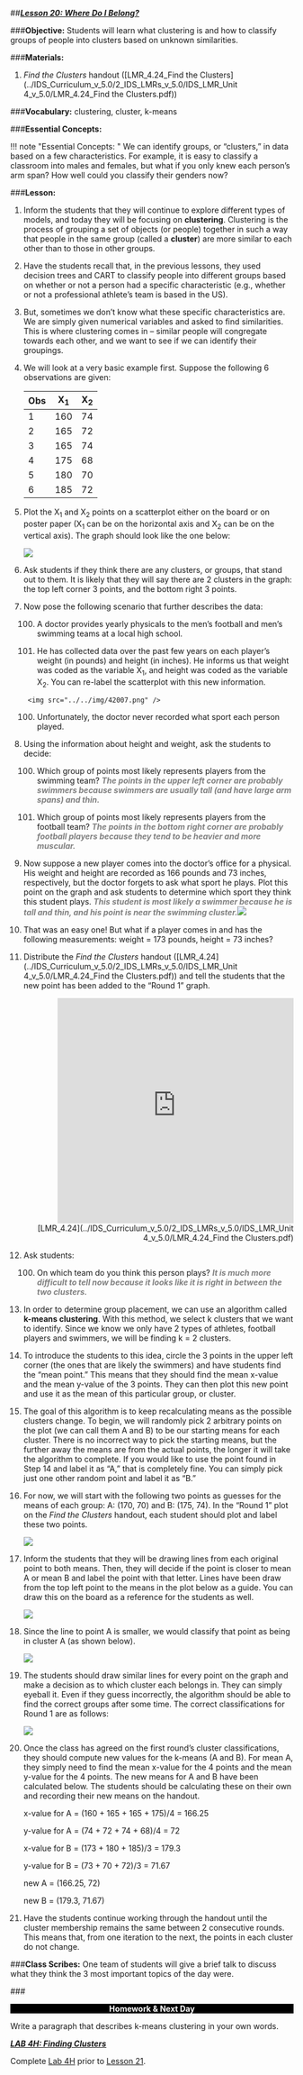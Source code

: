 ##***<u>Lesson 20: Where Do I Belong?</u>***

###**Objective:**
Students will learn what clustering is and how to classify groups of people into clusters based on unknown similarities.

###**Materials:**
1. *Find the Clusters* handout ([LMR_4.24_Find the Clusters](../IDS_Curriculum_v_5.0/2_IDS_LMRs_v_5.0/IDS_LMR_Unit 4_v_5.0/LMR_4.24_Find the Clusters.pdf))

###**Vocabulary:**
clustering, cluster, k-means

###**Essential Concepts:**

!!! note "Essential Concepts: " 
    We can identify groups, or “clusters,” in data based on a few characteristics. For
    example, it is easy to classify a classroom into males and females, but what if you only knew each person’s arm span? How well could you classify their genders now?

###**Lesson:**
1. Inform the students that they will continue to explore different types of models, and today they will be focusing on **clustering**. Clustering is the process of grouping a set of objects (or people) together in such a way that people in the same group (called a **cluster**) are more similar to each other than to those in other groups.

2. Have the students recall that, in the previous lessons, they used decision trees and CART to classify people into different groups based on whether or not a person had a specific
characteristic (e.g., whether or not a professional athlete’s team is based in the US).

3. But, sometimes we don’t know what these specific characteristics are. We are simply given
numerical variables and asked to find similarities. This is where clustering comes in – similar people will congregate towards each other, and we want to see if we can identify their groupings.

4. We will look at a very basic example first. Suppose the following 6 observations are given:

    | **Obs** | **X<sub>1</sub>** | **X<sub>2</sub>** |
    |-----|---------------|---------------|
    | 1 | 160 | 74 |
    | 2 | 165 | 72 |
    | 3 | 165 | 74 |
    | 4 | 175 | 68 |
    | 5 | 180 | 70 |
    | 6 | 185 | 72 |

5. Plot the X<sub>1</sub> and X<sub>2</sub> points on a scatterplot either on the board or on poster paper (X<sub>1</sub> can be on the horizontal axis and X<sub>2</sub> can be on the vertical axis). The graph should look like the one below:

    <img src="../../img/42005.png" />

6. Ask students if they think there are any clusters, or groups, that stand out to them. It is likely that they will say there are 2 clusters in the graph: the top left corner 3 points, and the bottom right 3 points.

7. Now pose the following scenario that further describes the data:

    100. A doctor provides yearly physicals to the men’s football and men’s swimming teams at a local high school.

    100. He has collected data over the past few years on each player’s weight (in pounds) and
    height (in inches). He informs us that weight was coded as the variable X<sub>1</sub>, and height was coded as the variable X<sub>2</sub>. You can re-label the scatterplot with this new information.

        <img src="../../img/42007.png" />

    100. Unfortunately, the doctor never recorded what sport each person played.

8. Using the information about height and weight, ask the students to decide:

    100. Which group of points most likely represents players from the swimming team? <span style="color:grey">***The points in the upper left corner are probably swimmers because swimmers are usually tall (and have large arm spans) and thin.***</span>

    100. Which group of points most likely represents players from the football team? <span style="color:grey">***The points in the bottom right corner are probably football players because they tend to be heavier and more muscular.***</span>

9. Now suppose a new player comes into the doctor’s office for a physical. His weight and height are recorded as 166 pounds and 73 inches, respectively, but the doctor forgets to ask what sport he plays. Plot this point on the graph and ask students to determine which sport they think this student plays. <span style="color:grey">***This student is most likely a swimmer because he is tall and thin, and his point is near the swimming cluster.***</span><img src="../../img/42009.png" />

10. That was an easy one! But what if a player comes in and has the following measurements: weight = 173 pounds, height = 73 inches?

11. Distribute the *Find the Clusters* handout ([LMR_4.24](../IDS_Curriculum_v_5.0/2_IDS_LMRs_v_5.0/IDS_LMR_Unit 4_v_5.0/LMR_4.24_Find the Clusters.pdf)) and tell the students that the new point has been added to the “Round 1” graph.
    <div align="right"><iframe src="https://docs.google.com/viewerng/viewer?url=https://curriculum.idsucla.org/IDS_Curriculum_v_5.0/2_IDS_LMRs_v_5.0/IDS_LMR_Unit 4_v_5.0/LMR_4.24_Find the Clusters.pdf&embedded=true" style=" width:420px;height:400px;" frameborder="0"></iframe><br>[LMR_4.24](../IDS_Curriculum_v_5.0/2_IDS_LMRs_v_5.0/IDS_LMR_Unit 4_v_5.0/LMR_4.24_Find the Clusters.pdf)</div>

12. Ask students:

    100. On which team do you think this person plays? <span style="color:grey">***It is much more difficult to tell now because it looks like it is right in between the two clusters.***</span>

13. In order to determine group placement, we can use an algorithm called **k-means clustering**. With this method, we select k clusters that we want to identify. Since we know we only have 2 types of athletes, football players and swimmers, we will be finding k = 2 clusters.

14. To introduce the students to this idea, circle the 3 points in the upper left corner (the ones that are likely the swimmers) and have students find the “mean point.” This means that they should find the mean x-value and the mean y-value of the 3 points. They can then plot this new point and use it as the mean of this particular group, or cluster.

15. The goal of this algorithm is to keep recalculating means as the possible clusters change. To begin, we will randomly pick 2 arbitrary points on the plot (we can call them A and B) to be our starting means for each cluster. There is no incorrect way to pick the starting means, but the further away the means are from the actual points, the longer it will take the algorithm to complete. If you would like to use the point found in Step 14 and label it as “A,” that is completely fine. You can simply pick just one other random point and label it as “B.”

16. For now, we will start with the following two points as guesses for the means of each group: A: (170, 70) and B: (175, 74). In the “Round 1” plot on the *Find the Clusters* handout, each student should plot and label these two points.

    <img src="../../img/42016.png" />

17. Inform the students that they will be drawing lines from each original point to both means. Then, they will decide if the point is closer to mean A or mean B and label the point with that letter. Lines have been draw from the top left point to the means in the plot below as a guide. You can draw this on the board as a reference for the students as well.

    <img src="../../img/42017.png" />

18. Since the line to point A is smaller, we would classify that point as being in cluster A (as shown below).

    <img src="../../img/42018.png" />

19. The students should draw similar lines for every point on the graph and make a decision as to which cluster each belongs in. They can simply eyeball it. Even if they guess incorrectly, the algorithm should be able to find the correct groups after some time. The correct classifications for Round 1 are as follows:

    <img src="../../img/42019.png" />

20. Once the class has agreed on the first round’s cluster classifications, they should compute new values for the k-means (A and B). For mean A, they simply need to find the mean x-value for the 4 points and the mean y-value for the 4 points. The new means for A and B have been calculated below. The students should be calculating these on their own and recording their new means on the handout.

    x-value for A = (160 + 165 + 165 + 175)/4 = 166.25

    y-value for A = (74 + 72 + 74 + 68)/4 = 72

    x-value for B = (173 + 180 + 185)/3 = 179.3

    y-value for B = (73 + 70 + 72)/3 = 71.67

    new A = (166.25, 72)

    new B = (179.3, 71.67)

21. Have the students continue working through the handout until the cluster membership remains the same between 2 consecutive rounds. This means that, from one iteration to the next, the points in each cluster do not change.

###**Class Scribes:**
One team of students will give a brief talk to discuss what they think the 3 most important topics of the day were.

###<p style="background: black; color: white; text-align: center;">**Homework & Next Day**</p>
Write a paragraph that describes k-means clustering in your own words.

[<u>***LAB 4H: Finding Clusters***</u>](lab4h.md)

Complete [Lab 4H](lab4h.md) prior to [Lesson 21](lesson21.md).